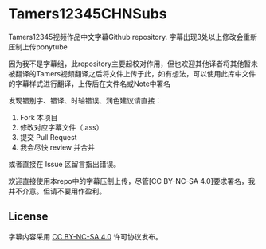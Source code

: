 # Tamers12345CHNSubs
Tamers12345视频作品中文字幕Github repository. 字幕出现3处以上修改会重新压制上传ponytube

因为我不是字幕组，此repository主要起校对作用，但也欢迎其他译者将其他暂未被翻译的Tamers视频翻译之后将文件上传于此，如有想法，可以使用此库中文件的字幕样式进行翻译，上传后在文件名或Note中署名

发现错别字、错译、时轴错误、润色建议请直接：

1. Fork 本项目
2. 修改对应字幕文件（.ass）
3. 提交 Pull Request
4. 我会尽快 review 并合并

或者直接在 Issue 区留言指出错误。

欢迎直接使用本repo中的字幕压制上传，尽管[CC BY-NC-SA 4.0]要求署名，我并不介意。但请不要用作盈利。

## License

字幕内容采用 [CC BY-NC-SA 4.0](https://creativecommons.org/licenses/by-nc-sa/4.0/) 许可协议发布。  
